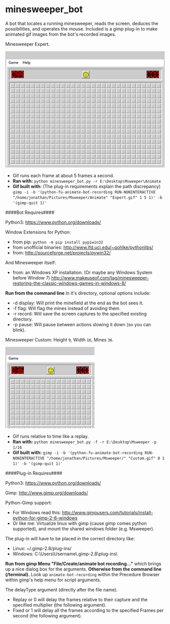 # minesweeper_bot
A bot that locates a running minesweeper, reads the screen, deduces the
possibilities, and operates the mouse. Included is a gimp plug-in to make
animated gif images from the bot's recorded images.

Minesweeper Expert.

![Example1](./Expert.gif)

- Gif runs each frame at about 5 frames a second.
- **Ran with:** `python minesweeper_bot.py -r E:\Desktop\Msweeper\Animate`
- **Gif built with:** (The plug-in requirements explain the path discrepancy)
  `gimp -i -b '(python-fu-animate-bot-recording RUN-NONINTERACTIVE "/home/jonathan/Pictures/Msweeper/Animate" "Expert.gif" 1 5 1)' -b '(gimp-quit 1)'`

####Bot Requires####

Python3: <https://www.python.org/downloads/>

Window Extensions for Python:
- from pip: `python -m pip install pypiwin32`
- from unofficial binaries: <http://www.lfd.uci.edu/~gohlke/pythonlibs/>
- from: <http://sourceforge.net/projects/pywin32/>

And Minesweeper itself:
- from: an Windows XP installation. (Or maybe any Windows System before Window 7)
  <http://www.makeuseof.com/tag/minesweeper-restoring-the-classic-windows-games-in-windows-8/>

**Run from the command line** in it's directory, optional options include:
- -d display: Will print the minefield at the end as the bot sees it.
- -f flag: Will flag the mines instead of avoiding them.
- -r record: Will save the screen captures to the specified existing directory.
- -p pause: Will pause between actions slowing it down (so you can blink).

Minesweeper Custom: Height `9`, Width `16`, Mines `36`.

![Example2](./Custom.gif)

- Gif runs relative to time like a replay.
- **Ran with:** `python minesweeper_bot.py -f -r E:\Desktop\Msweeper -p 1/16`
- **Gif built with:**
`gimp -i -b '(python-fu-animate-bot-recording RUN-NONINTERACTIVE "/home/jonathan/Pictures/Msweeper/" "Custom.gif" 0 1 1)' -b '(gimp-quit 1)'`

####Plug-in Requires####

Python3: <https://www.python.org/downloads/>

Gimp: <http://www.gimp.org/downloads/>

Python-Gimp support:
- For Windows read this:
  <http://www.gimpusers.com/tutorials/install-python-for-gimp-2-6-windows>
- Or like me: Virtualize linux with gimp (cause gimp comes python supported),
and mount the shared windows folder (e.g. Msweeper).

The plug-in will have to be placed in the correct directory like:
- Linux: ~/.gimp-2.8/plug-ins/
- Windows: C:\\Users\Username\\.gimp-2.8\\plug-ins\\

**Run from gimp Menu "File/Create/animate bot recording..."** which brings up a
nice dialog box for the arguments.
**Otherwise from the command line (/terminal).** Look up `animate-bot-recording` 
within the Precedure Browser within gimp's help menu for script arguments.

The delayType argument (directly after the file name).
  - Replay or 0 will delay the frames relative to their capture and the specified multiplier (the following argument).
  - Fixed or 1 will delay all the frames according to the specified Frames per second (the following argument).
